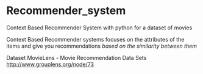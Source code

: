 # Recommender_system
Context Based Recommender System with python  for a dataset of movies

Context Based Recommender systems focuses on the attributes of the items and give you recommendations *based on the similarity
between them*


Dataset
MovieLens - Movie Recommendation Data Sets http://www.grouplens.org/node/73
